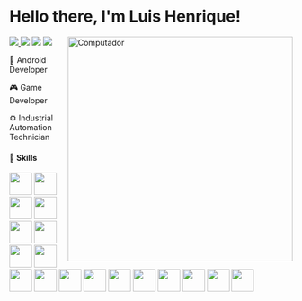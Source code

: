 # Hello there, I'm Luis Henrique!

<img src="https://raw.githubusercontent.com/MicaelliMedeiros/micaellimedeiros/master/image/computer-illustration.png" min-width="400px" max-width="400px" width="400px" align="right" alt="Computador">

<p align="left">
  <a href="malto:louix.sm@gmail.com" alt="malto:louix.sm@gmail.com">
  <img src="https://img.shields.io/badge/-Gmail-FF0000?style=flat-square&labelColor=FF0000&logo=gmail&logoColor=white&link=malto:louix.sm@gmail.com" />
  </a>

  <a href="https://www.linkedin.com/in/luishenr-m/" alt="https://www.linkedin.com/in/luishenr-m/">
  <img src="https://img.shields.io/badge/-Linkedin-0e76a8?style=flat-square&logo=Linkedin&logoColor=white&link=https://www.linkedin.com/in/luishenr-m/" /></a>
  
  <a href="https://twitter.com/louishenriqk" alt="https://twitter.com/louishenriqk">
  <img src="https://img.shields.io/badge/Twitter-1DA1F2?style=flat-square&labelColor=1DA1F2&logo=twitter&logoColor=white&link=https://twitter.com/louishenriqk"/></a>
  
  <a href="https://twitter.com/louishenriqk" alt="https://luis-henrique.dev">
  <img src="https://img.shields.io/badge/Site-1DA1F2?style=flat-square&labelColor=1DA1F2&logo=website&logoColor=white&link=https://twitter.com/louishenriqk"/></a>
</p> 

<p align="left">
  💼 Android Developer
</p>

<p align="left">
  🎮 Game Developer
</p> 

<p align="left">
  ⚙ Industrial Automation Technician
</p>

#### 🚀 Skills
<div>
<img height="40" src="https://img.shields.io/badge/Android_Studio-3DDC84?style=for-the-badge&logo=android-studio&logoColor=white">
<img height="40" src="https://img.shields.io/badge/Unity-100000?style=for-the-badge&logo=unity&logoColor=white">
<img height="40" src="https://img.shields.io/badge/Kotlin-0095D5?&style=for-the-badge&logo=kotlin&logoColor=white">
<img height="40" src="https://img.shields.io/badge/C%23-239120?style=for-the-badge&logo=c-sharp&logoColor=white">
<img height="40" src="https://img.shields.io/badge/JavaScript-323330?style=for-the-badge&logo=javascript&logoColor=F7DF1E">
<img height="40" src="https://img.shields.io/badge/HTML5-E34F26?style=for-the-badge&logo=html5&logoColor=white">
<img height="40" src="https://img.shields.io/badge/CSS3-1572B6?style=for-the-badge&logo=css3&logoColor=white">
<img height="40" src="https://img.shields.io/badge/VSCode-0078D4?style=for-the-badge&logo=visual%20studio%20code&logoColor=white">
<img height="40" src="https://img.shields.io/badge/IntelliJ_IDEA-000000.svg?style=for-the-badge&logo=intellij-idea&logoColor=white">
<img height="40" src="https://img.shields.io/badge/Rider-000000?style=for-the-badge&logo=Rider&logoColor=white">
<img height="40" src="https://img.shields.io/badge/Visual_Studio-5C2D91?style=for-the-badge&logo=visual%20studio&logoColor=white">
<img height="40" src="https://img.shields.io/badge/GitHub-100000?style=for-the-badge&logo=github&logoColor=white">
<img height="40" src="https://img.shields.io/badge/GIT-E44C30?style=for-the-badge&logo=git&logoColor=white"/>
<img height="40" src="https://img.shields.io/badge/Bitbucket-0747a6?style=for-the-badge&logo=bitbucket&logoColor=white">
<img height="40" src="https://img.shields.io/badge/GNU%20Bash-4EAA25?style=for-the-badge&logo=GNU%20Bash&logoColor=white"/>
<img height="40" src="https://img.shields.io/badge/Windows-0078D6?style=for-the-badge&logo=windows&logoColor=white"/>
<img height="40" src="https://img.shields.io/badge/mac%20os-000000?style=for-the-badge&logo=apple&logoColor=white"/>
<img height="40" src="https://img.shields.io/badge/Linux-FCC624?style=for-the-badge&logo=linux&logoColor=black"/>
</div>
